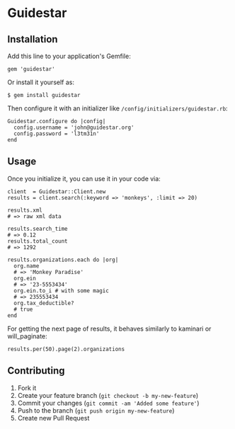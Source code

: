 # Guidestar


## Installation

Add this line to your application's Gemfile:

    gem 'guidestar'

Or install it yourself as:

    $ gem install guidestar

Then configure it with an initializer like `/config/initializers/guidestar.rb`:

    Guidestar.configure do |config|
      config.username = 'john@guidestar.org'
      config.password = 'l3tm31n'
    end

## Usage

Once you initialize it, you can use it in your code via:

    client  = Guidestar::Client.new
    results = client.search(:keyword => 'monkeys', :limit => 20)

    results.xml
    # => raw xml data

    results.search_time
    # => 0.12
    results.total_count
    # => 1292

    results.organizations.each do |org|
      org.name
      # => 'Monkey Paradise'
      org.ein
      # => '23-5553434'
      org.ein.to_i # with some magic
      # => 235553434
      org.tax_deductible?
      # true
    end

For getting the next page of results, it behaves similarly to kaminari or will_paginate:

    results.per(50).page(2).organizations



## Contributing

1. Fork it
2. Create your feature branch (`git checkout -b my-new-feature`)
3. Commit your changes (`git commit -am 'Added some feature'`)
4. Push to the branch (`git push origin my-new-feature`)
5. Create new Pull Request
